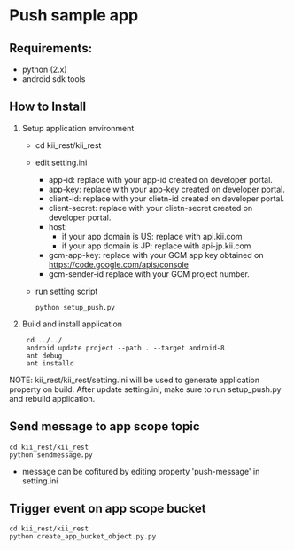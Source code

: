 # Push sample app

## Requirements:
* python (2.x)
* android sdk tools

## How to Install
1. Setup application environment
    * cd kii_rest/kii_rest
    * edit setting.ini
        * app-id: replace with your app-id created on developer portal.
        * app-key: replace with your app-key created on developer portal.
        * client-id: replace with your clietn-id created on developer portal.
        * client-secret: replace with your clietn-secret created on developer portal.
        * host: 
            * if your app domain is US: replace with api.kii.com
            * if your app domain is JP: replace with api-jp.kii.com
        * gcm-app-key: replace with your GCM app key obtained on https://code.google.com/apis/console
        * gcm-sender-id replace with your GCM project number.
    * run setting script

      ~~~
      python setup_push.py
      ~~~

2. Build and install application

   ~~~
    cd ../../
    android update project --path . --target android-8
    ant debug
    ant installd
   ~~~

NOTE: kii_rest/kii_rest/setting.ini will be used to generate application property on build. After update setting.ini, make sure to run setup_push.py and rebuild application.

## Send message to app scope topic
   ~~~
   cd kii_rest/kii_rest
   python sendmessage.py
   ~~~
   * message can be cofitured by editing property 'push-message' in setting.ini

## Trigger event on app scope bucket
   ~~~
   cd kii_rest/kii_rest
   python create_app_bucket_object.py.py
   ~~~


